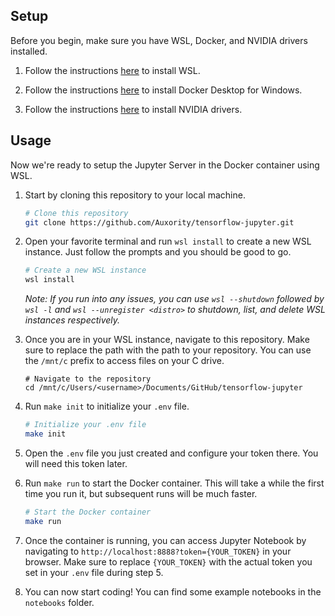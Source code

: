 ## Setup
Before you begin, make sure you have WSL, Docker, and NVIDIA drivers installed.

1. Follow the instructions [here](https://learn.microsoft.com/en-us/windows/wsl/install) to install WSL.

2. Follow the instructions [here](https://docs.docker.com/desktop/install/windows-install/) to install Docker Desktop for Windows.

3. Follow the instructions [here](https://www.nvidia.com/Download/index.aspx) to install NVIDIA drivers.

## Usage
Now we're ready to setup the Jupyter Server in the Docker container using WSL.

1. Start by cloning this repository to your local machine.

    ```sh
    # Clone this repository
    git clone https://github.com/Auxority/tensorflow-jupyter.git
    ```

2. Open your favorite terminal and run `wsl install` to create a new WSL instance. Just follow the prompts and you should be good to go.

    ```sh
    # Create a new WSL instance
    wsl install
    ```

    *Note: If you run into any issues, you can use `wsl --shutdown` followed by `wsl -l` and `wsl --unregister <distro>` to shutdown, list, and delete WSL instances respectively.*

3. Once you are in your WSL instance, navigate to this repository. Make sure to replace the path with the path to your repository. You can use the `/mnt/c` prefix to access files on your C drive.

    ```
    # Navigate to the repository
    cd /mnt/c/Users/<username>/Documents/GitHub/tensorflow-jupyter
    ```

4. Run `make init` to initialize your `.env` file.
        
    ```sh
    # Initialize your .env file
    make init
    ```

5. Open the `.env` file you just created and configure your token there. You will need this token later.

6. Run `make run` to start the Docker container. This will take a while the first time you run it, but subsequent runs will be much faster.

    ```sh
    # Start the Docker container
    make run
    ```

7. Once the container is running, you can access Jupyter Notebook by navigating to `http://localhost:8888?token={YOUR_TOKEN}` in your browser. Make sure to replace `{YOUR_TOKEN}` with the actual token you set in your `.env` file during step 5.

8. You can now start coding! You can find some example notebooks in the `notebooks` folder.
